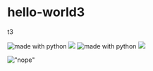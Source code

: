 # hello-world3
t3

<img src="https://img.shields.io/badge/made%20by-cd-blue.svg" alt="made with python"> <img src="https://img.shields.io/github/workflow/status/chrismperso/hello-world3/CI">
<img src="https://img.shields.io/badge/made%20by-cd-blue.svg?link=http://left&link=http://right" alt="made with python"> <img src="https://img.shields.io/github/workflow/status/chrismperso/hello-world3/CI?logo=visual-studio-code&colorA=abcdef">

!["nope"](https://img.shields.io/badge/made%20by-cd-blue.svg)




